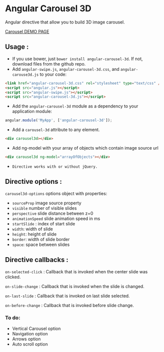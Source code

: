 # Angular Carousel 3D

Angular directive that allow you to build 3D image carousel.

[Carousel DEMO PAGE](http://vladimirbujanovic.com/angular-carousel-3d/demo/demo.html)

## Usage :

 - If you use bower, just `bower install angular-carousel-3d`. If not, download files from the github repo.
 - Add `angular-swipe.js`, `angular-carousel-3d.css`, and `angular-carouse3d.js` to your code:
```html
<link href="angular-carousel-3d.css" rel="stylesheet" type="text/css" />
<script src="angular.js"></script>
<script src="angular-swipe.js"></script>
<script src="angular-carousel-3d.js"></script>
```

 - Add the `angular-carousel-3d` module as a dependency to your application module:
```js
angular.module('MyApp', ['angular-carousel-3d']);
```

 - Add a `carousel-3d` attribute to any element.
```html
<div carousel3d></div>
```
 - Add ng-model with your array of objects which contain image source url
```html
<div carousel3d ng-model="arrayOfObjects"></div>
```
 - `Directive works with or without jQuery.`

## Directive options :
`carousel3d-options` options object with properties:
  - `sourceProp` image source property
  - `visible` number of visible slides
  - `perspective` slide distance between z=0
  - `animationSpeed` slide animation speed in ms
  - `startSlide` : index of start slide
  - `width`: width of slide
  - `height`: height of slide
  - `border`: width of slide border
  - `space`: space between slides

## Directive callbacks :
`on-selected-click` : Callback that is invoked when the center slide was clicked.

`on-slide-change` : Callback that is invoked when the slide is changed.

`on-last-slide` : Callback that is invoked on last slide selected.

`on-before-change` : Callback that is invoked before slide change.


### To do:
- Vertical Carousel option
- Navigation option
- Arrows option
- Auto scroll option
